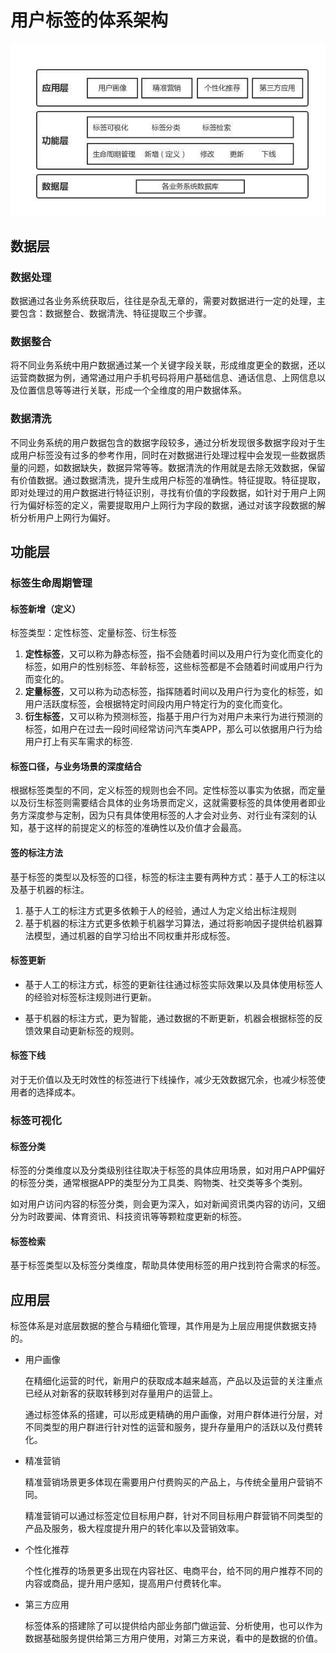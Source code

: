 # 用户标签的体系架构

![](用户标签体系.assets/1.jpeg)

## 数据层

### 数据处理

数据通过各业务系统获取后，往往是杂乱无章的，需要对数据进行一定的处理，主要包含：数据整合、数据清洗、特征提取三个步骤。

### 数据整合

将不同业务系统中用户数据通过某一个关键字段关联，形成维度更全的数据，还以运营商数据为例，通常通过用户手机号码将用户基础信息、通话信息、上网信息以及位置信息等等进行关联，形成一个全维度的用户数据体系。

### 数据清洗

不同业务系统的用户数据包含的数据字段较多，通过分析发现很多数据字段对于生成用户标签没有过多的参考作用，同时在对数据进行处理过程中会发现一些数据质量的问题，如数据缺失，数据异常等等。数据清洗的作用就是去除无效数据，保留有价值数据。通过数据清洗，提升生成用户标签的准确性。特征提取。特征提取，即对处理过的用户数据进行特征识别，寻找有价值的字段数据，如针对于用户上网行为偏好标签的定义，需要提取用户上网行为字段的数据，通过对该字段数据的解析分析用户上网行为偏好。

## 功能层

### 标签生命周期管理

#### 标签新增（定义）

标签类型：定性标签、定量标签、衍生标签

1. **定性标签**，又可以称为静态标签，指不会随着时间以及用户行为变化而变化的标签，如用户的性别标签、年龄标签，这些标签都是不会随着时间或用户行为而变化的。
2. **定量标签**，又可以称为动态标签，指挥随着时间以及用户行为变化的标签，如用户活跃度标签，会根据特定时间段内用户特定行为的变化而变化。
3. **衍生标签**，又可以称为预测标签，指基于用户行为对用户未来行为进行预测的标签，如用户在过去一段时间经常访问汽车类APP，那么可以依据用户行为给用户打上有买车需求的标签.

#### 标签口径，与业务场景的深度结合

根据标签类型的不同，定义标签的规则也会不同。定性标签以事实为依据，而定量以及衍生标签则需要结合具体的业务场景而定义，这就需要标签的具体使用者即业务方深度参与定制，因为只有具体使用标签的人才会对业务、对行业有深刻的认知，基于这样的前提定义的标签的准确性以及价值才会最高。

#### 签的标注方法

基于标签的类型以及标签的口径，标签的标注主要有两种方式：基于人工的标注以及基于机器的标注。

1. 基于人工的标注方式更多依赖于人的经验，通过人为定义给出标注规则
2. 基于机器的标注方式更多依赖于机器学习算法，通过将影响因子提供给机器算法模型，通过机器的自学习给出不同权重并形成标签。

#### 标签更新

- 基于人工的标注方式，标签的更新往往通过标签实际效果以及具体使用标签人的经验对标签标注规则进行更新。

- 基于机器的标注方式，更为智能，通过数据的不断更新，机器会根据标签的反馈效果自动更新标签的规则。

#### 标签下线

对于无价值以及无时效性的标签进行下线操作，减少无效数据冗余，也减少标签使用者的选择成本。

### 标签可视化

#### 标签分类

标签的分类维度以及分类级别往往取决于标签的具体应用场景，如对用户APP偏好的标签分类，通常根据APP的类型分为工具类、购物类、社交类等多个类别。

如对用户访问内容的标签分类，则会更为深入，如对新闻资讯类内容的访问，又细分为时政要闻、体育资讯、科技资讯等等颗粒度更新的标签。

#### 标签检索

基于标签类型以及标签分类维度，帮助具体使用标签的用户找到符合需求的标签。

## 应用层

标签体系是对底层数据的整合与精细化管理，其作用是为上层应用提供数据支持的。

- 用户画像

  在精细化运营的时代，新用户的获取成本越来越高，产品以及运营的关注重点已经从对新客的获取转移到对存量用户的运营上。

  通过标签体系的搭建，可以形成更精确的用户画像，对用户群体进行分层，对不同类型的用户群进行针对性的运营和服务，提升存量用户的活跃以及付费转化。

- 精准营销

  精准营销场景更多体现在需要用户付费购买的产品上，与传统全量用户营销不同。

  精准营销可以通过标签定位目标用户群，针对不同目标用户群营销不同类型的产品及服务，极大程度提升用户的转化率以及营销效率。

- 个性化推荐

  个性化推荐的场景更多出现在内容社区、电商平台，给不同的用户推荐不同的内容或商品，提升用户感知，提高用户付费转化率。

- 第三方应用

  标签体系的搭建除了可以提供给内部业务部门做运营、分析使用，也可以作为数据基础服务提供给第三方用户使用，对第三方来说，看中的是数据的价值。